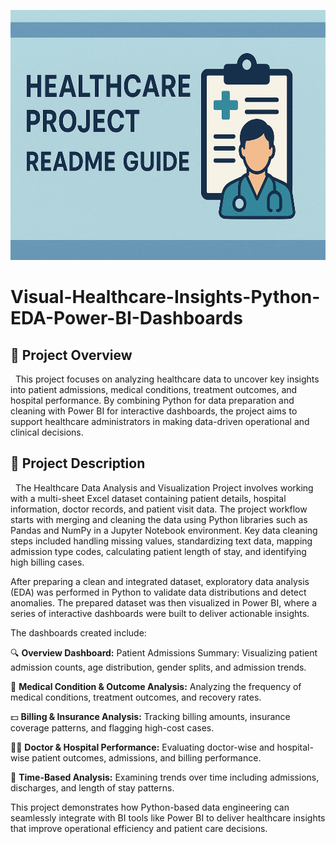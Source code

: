 <p align="center">
  <img src="Images/Healthcare Project Guide Illustration.jpg" alt="Healthcare Data Insights Banner" width="700" height="400">
</p>

# Visual-Healthcare-Insights-Python-EDA-Power-BI-Dashboards

## 📌 Project Overview
&nbsp;&nbsp;This project focuses on analyzing healthcare data to uncover key insights into patient admissions, medical conditions, treatment outcomes, and hospital performance. By combining Python for data preparation and cleaning with Power BI for interactive dashboards, the project aims to support healthcare administrators in making data-driven operational and clinical decisions.

## 📌 Project Description
&nbsp;&nbsp;The Healthcare Data Analysis and Visualization Project involves working with a multi-sheet Excel dataset containing patient details, hospital information, doctor records, and patient visit data. The project workflow starts with merging and cleaning the data using Python libraries such as Pandas and NumPy in a Jupyter Notebook environment. Key data cleaning steps included handling missing values, standardizing text data, mapping admission type codes, calculating patient length of stay, and identifying high billing cases.

After preparing a clean and integrated dataset, exploratory data analysis (EDA) was performed in Python to validate data distributions and detect anomalies. The prepared dataset was then visualized in Power BI, where a series of interactive dashboards were built to deliver actionable insights.

The dashboards created include:

🔍 **Overview Dashboard:**  Patient Admissions Summary: Visualizing patient admission counts, age distribution, gender splits, and admission trends.

🏥 **Medical Condition & Outcome Analysis:** Analyzing the frequency of medical conditions, treatment outcomes, and recovery rates.

💵 **Billing & Insurance Analysis:** Tracking billing amounts, insurance coverage patterns, and flagging high-cost cases.

🧑‍⚕ **Doctor & Hospital Performance:** Evaluating doctor-wise and hospital-wise patient outcomes, admissions, and billing performance.

📅 **Time-Based Analysis:** Examining trends over time including admissions, discharges, and length of stay patterns.

This project demonstrates how Python-based data engineering can seamlessly integrate with BI tools like Power BI to deliver healthcare insights that improve operational efficiency and patient care decisions.






